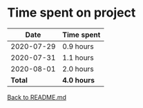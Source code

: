Time spent on project
=====================

| Date       | Time spent     |
| ---------- | -------------- |
| 2020-07-29 | 0.9 hours      |
| 2020-07-31 | 1.1 hours      |
| 2020-08-01 | 2.0 hours      |
| **Total**  | **4.0 hours**  |

[Back to README.md](README.md)
